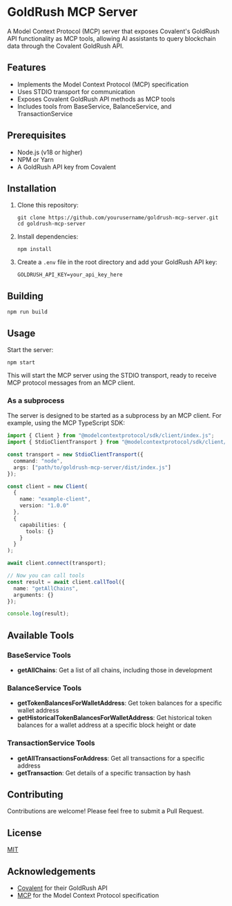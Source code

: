 # GoldRush MCP Server

A Model Context Protocol (MCP) server that exposes Covalent's GoldRush API functionality as MCP tools, allowing AI assistants to query blockchain data through the Covalent GoldRush API.

## Features

- Implements the Model Context Protocol (MCP) specification
- Uses STDIO transport for communication
- Exposes Covalent GoldRush API methods as MCP tools
- Includes tools from BaseService, BalanceService, and TransactionService

## Prerequisites

- Node.js (v18 or higher)
- NPM or Yarn
- A GoldRush API key from Covalent

## Installation

1. Clone this repository:
   ```
   git clone https://github.com/yourusername/goldrush-mcp-server.git
   cd goldrush-mcp-server
   ```

2. Install dependencies:
   ```
   npm install
   ```

3. Create a `.env` file in the root directory and add your GoldRush API key:
   ```
   GOLDRUSH_API_KEY=your_api_key_here
   ```

## Building

```
npm run build
```

## Usage

Start the server:

```
npm start
```

This will start the MCP server using the STDIO transport, ready to receive MCP protocol messages from an MCP client.

### As a subprocess

The server is designed to be started as a subprocess by an MCP client. For example, using the MCP TypeScript SDK:

```typescript
import { Client } from "@modelcontextprotocol/sdk/client/index.js";
import { StdioClientTransport } from "@modelcontextprotocol/sdk/client/stdio.js";

const transport = new StdioClientTransport({
  command: "node",
  args: ["path/to/goldrush-mcp-server/dist/index.js"]
});

const client = new Client(
  {
    name: "example-client",
    version: "1.0.0"
  },
  {
    capabilities: {
      tools: {}
    }
  }
);

await client.connect(transport);

// Now you can call tools
const result = await client.callTool({
  name: "getAllChains",
  arguments: {}
});

console.log(result);
```

## Available Tools

### BaseService Tools

- **getAllChains**: Get a list of all chains, including those in development

### BalanceService Tools

- **getTokenBalancesForWalletAddress**: Get token balances for a specific wallet address
- **getHistoricalTokenBalancesForWalletAddress**: Get historical token balances for a wallet address at a specific block height or date

### TransactionService Tools

- **getAllTransactionsForAddress**: Get all transactions for a specific address
- **getTransaction**: Get details of a specific transaction by hash

## Contributing

Contributions are welcome! Please feel free to submit a Pull Request.

## License

[MIT](LICENSE)

## Acknowledgements

- [Covalent](https://www.covalenthq.com/) for their GoldRush API
- [MCP](https://modelcontextprotocol.io/) for the Model Context Protocol specification 